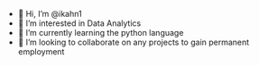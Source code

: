- 👋 Hi, I’m @ikahn1
- 👀 I’m interested in Data Analytics
- 🌱 I’m currently learning the python language
- 💞️ I’m looking to collaborate on any projects to gain permanent employment


<!---
ikahn1/ikahn1 is a ✨ special ✨ repository because its `README.md` (this file) appears on your GitHub profile.
You can click the Preview link to take a look at your changes.
--->
